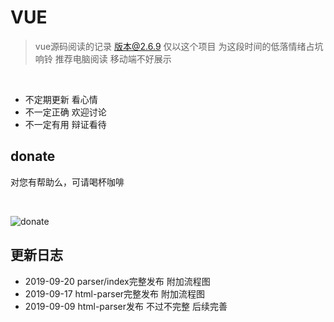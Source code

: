 # VUE

> vue源码阅读的记录  版本@2.6.9  仅以这个项目 为这段时间的低落情绪占坑 响铃   推荐电脑阅读 移动端不好展示


<br>

- 不定期更新  看心情
- 不一定正确  欢迎讨论
- 不一定有用  辩证看待

## donate

对您有帮助么，可请喝杯咖啡

<br>

![donate](https://chunmu.github.io/gitbook-vue/assets/pictures/money.jpeg "donate")


## 更新日志


- 2019-09-20 parser/index完整发布 附加流程图 
- 2019-09-17 html-parser完整发布 附加流程图 
- 2019-09-09 html-parser发布 不过不完整 后续完善 
